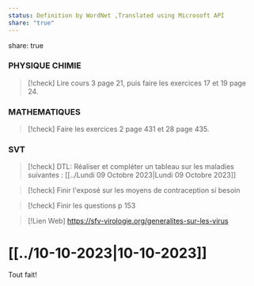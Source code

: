 ```yaml
---
status: Definition by WordNet ,Translated using Microsoft API
share: "true"
---
```

share: true
### PHYSIQUE CHIMIE
> [!check] 
> Lire cours 3 page 21, puis faire les exercices 17 et 19 page 24. 


### MATHEMATIQUES
> [!check] 
> Faire les exercices 2 page 431 et 28 page 435. 

### SVT
> [!check] 
> DTL: Réaliser et compléter un tableau sur les maladies suivantes : [[../Lundi 09 Octobre 2023|Lundi 09 Octobre 2023]]

> [!check] 
> Finir l'exposé sur les moyens de contraception si besoin

> [!check] 
> Finir les questions p 153 

> [!Lien Web] 
> https://sfv-virologie.org/generalites-sur-les-virus 

# [[../10-10-2023|10-10-2023]]

Tout fait!